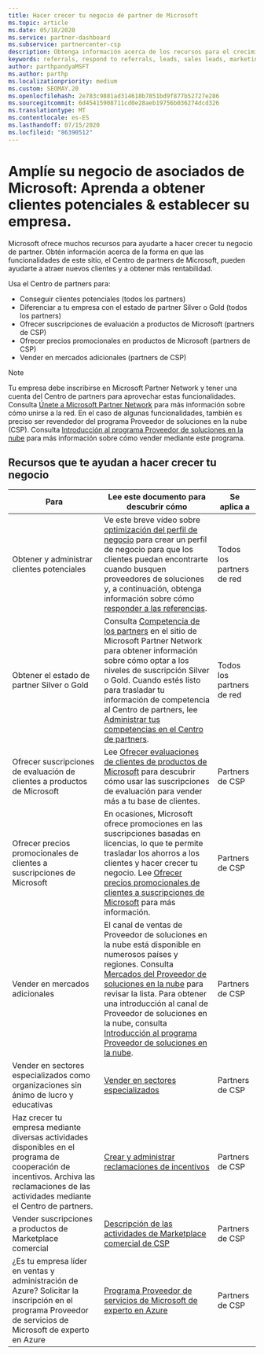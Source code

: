 ```yaml
---
title: Hacer crecer tu negocio de partner de Microsoft
ms.topic: article
ms.date: 05/18/2020
ms.service: partner-dashboard
ms.subservice: partnercenter-csp
description: Obtenga información acerca de los recursos para el crecimiento de su negocio de asociados de Microsoft. Esto incluye cómo obtener clientes potenciales de ventas (referencias) de Microsoft.
keywords: referrals, respond to referrals, leads, sales leads, marketing profile, business profile, grow your business, business opportunities, competencies, silver membership, gold membership, trial offers, market expansion, national clouds
author: parthpandyaMSFT
ms.author: parthp
ms.localizationpriority: medium
ms.custom: SEOMAY.20
ms.openlocfilehash: 2e783c9881ad314618b7851bd9f877b52727e286
ms.sourcegitcommit: 6d45415908711cd0e28aeb19756b036274dcd326
ms.translationtype: MT
ms.contentlocale: es-ES
ms.lasthandoff: 07/15/2020
ms.locfileid: "86390512"
---
```

# <a name="grow-your-microsoft-partner-business---learn-how-to-get-leads--set-your-company-apart"></a>Amplíe su negocio de asociados de Microsoft: Aprenda a obtener clientes potenciales & establecer su empresa.

Microsoft ofrece muchos recursos para ayudarte a hacer crecer tu negocio de partner. Obtén información acerca de la forma en que las funcionalidades de este sitio, el Centro de partners de Microsoft, pueden ayudarte a atraer nuevos clientes y a obtener más rentabilidad.

Usa el Centro de partners para:

- Conseguir clientes potenciales (todos los partners)
- Diferenciar a tu empresa con el estado de partner Silver o Gold (todos los partners)
- Ofrecer suscripciones de evaluación a productos de Microsoft (partners de CSP)
- Ofrecer precios promocionales en productos de Microsoft (partners de CSP)
- Vender en mercados adicionales (partners de CSP)

> [!NOTE]  
> Tu empresa debe inscribirse en Microsoft Partner Network y tener una cuenta del Centro de partners para aprovechar estas funcionalidades. Consulta [Únete a Microsoft Partner Network](mpn-overview.md) para más información sobre cómo unirse a la red. En el caso de algunas funcionalidades, también es preciso ser revendedor del programa Proveedor de soluciones en la nube (CSP). Consulta [Introducción al programa Proveedor de soluciones en la nube](csp-overview.md) para más información sobre cómo vender mediante este programa.

## <a name="resources-to-help-your-business-grow"></a>Recursos que te ayudan a hacer crecer tu negocio

|  **Para**  |  **Lee este documento para descubrir cómo**  |  **Se aplica a**  |
|--------------|-----------|--------------
| Obtener y administrar clientes potenciales | Ve este breve vídeo sobre [optimización del perfil de negocio](https://player.vimeo.com/video/252788046 ) para crear un perfil de negocio para que los clientes puedan encontrarte cuando busquen proveedores de soluciones y, a continuación, obtenga información sobre cómo [responder a las referencias](responding-to-referrals.md). | Todos los partners de red |
| Obtener el estado de partner Silver o Gold | Consulta [Competencia de los partners](https://partner.microsoft.com/membership/competencies) en el sitio de Microsoft Partner Network para obtener información sobre cómo optar a los niveles de suscripción Silver o Gold. Cuando estés listo para trasladar tu información de competencia al Centro de partners, lee [Administrar tus competencias en el Centro de partners](competencies.md). | Todos los partners de red |
| Ofrecer suscripciones de evaluación de clientes a productos de Microsoft | Lee [Ofrecer evaluaciones de clientes de productos de Microsoft](offer-your-customers-trials-of-microsoft-products.md) para descubrir cómo usar las suscripciones de evaluación para vender más a tu base de clientes.| Partners de CSP |
| Ofrecer precios promocionales de clientes a suscripciones de Microsoft | En ocasiones, Microsoft ofrece promociones en las suscripciones basadas en licencias, lo que te permite trasladar los ahorros a los clientes y hacer crecer tu negocio. Lee [Ofrecer precios promocionales de clientes a suscripciones de Microsoft](promotions.md) para más información. | Partners de CSP |
| Vender en mercados adicionales | El canal de ventas de Proveedor de soluciones en la nube está disponible en numerosos países y regiones. Consulta [Mercados del Proveedor de soluciones en la nube](agreements.md) para revisar la lista. Para obtener una introducción al canal de Proveedor de soluciones en la nube, consulta [Introducción al programa Proveedor de soluciones en la nube](csp-overview.md).  | Partners de CSP |
Vender en sectores especializados como organizaciones sin ánimo de lucro y educativas|[Vender en sectores especializados](get-special-pricing-for-offers.md)|Partners de CSP|
|Haz crecer tu empresa mediante diversas actividades disponibles en el programa de cooperación de incentivos. Archiva las reclamaciones de las actividades mediante el Centro de partners.| [Crear y administrar reclamaciones de incentivos](create-incentives-claims.md)|Partners de CSP|
|Vender suscripciones a productos de Marketplace comercial|[Descripción de las actividades de Marketplace comercial de CSP](csp-commercial-marketplace-overview.md)|Partners de CSP|
|¿Es tu empresa líder en ventas y administración de Azure? Solicitar la inscripción en el programa Proveedor de servicios de Microsoft de experto en Azure|[Programa Proveedor de servicios de Microsoft de experto en Azure](azure-expert-msp.md)|Partners de CSP|
